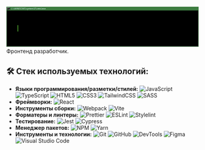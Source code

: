 ![Header](./github-header-image.gif)
Фронтенд разработчик.
## 🛠 Стек используемых технологий:

- **Языки программирования/разметки/стилей:** 
    ![JavaScript](https://img.shields.io/badge/javascript-%23323330.svg?style=flat&logo=javascript&logoColor=%23F7DF1E)
    ![TypeScript](https://img.shields.io/badge/typescript-%23007ACC.svg?style=flat&logo=typescript&logoColor=white)
    ![HTML5](https://img.shields.io/badge/html5-%23E34F26.svg?style=flat&logo=html5&logoColor=white)
    ![CSS3](https://img.shields.io/badge/css3-%231572B6.svg?style=flat&logo=css3&logoColor=white)
    ![TailwindCSS](https://img.shields.io/badge/tailwindcss-%2338B2AC.svg?style=flat&logo=tailwind-css&logoColor=white)
    ![SASS](https://img.shields.io/badge/SASS-hotpink.svg?style=flat&logo=SASS&logoColor=white)
- **Фреймворки:**
    ![React](https://img.shields.io/badge/react-%2320232a.svg?style=flat&logo=react&logoColor=%2361DAFB)
- **Инструменты сборки:** 
    ![Webpack](https://img.shields.io/badge/webpack-%238DD6F9.svg?style=flat&logo=webpack&logoColor=black)
    ![Vite](https://img.shields.io/badge/vite-%23646CFF.svg?style=flat&logo=vite&logoColor=white)
- **Форматеры и линтеры:**
    ![Prettier](https://img.shields.io/badge/Prettier-F7B93E?style=flat&logo=prettier&logoColor=white)
    ![ESLint](https://img.shields.io/badge/ESLint-4B32C3?style=flat&logo=eslint&logoColor=white)
    ![Stylelint](https://img.shields.io/badge/Stylelint-65737e?style=flat&logo=stylelint&logoColor=white)
- **Тестирование:**
    ![Jest](https://img.shields.io/badge/Jest-C21325?style=flat&logo=jest&logoColor=white)
    ![Cypress](https://img.shields.io/badge/Cypress-52bf90?style=flat&logo=cypress&logoColor=black)
- **Менеджер пакетов:** 
    ![NPM](https://img.shields.io/badge/NPM-%23CB3837.svg?style=flat&logo=npm&logoColor=white)
    ![Yarn](https://img.shields.io/badge/yarn-%232C8EBB.svg?style=flat&logo=yarn&logoColor=white)
- **Инструменты и технологии:** 
    ![Git](https://img.shields.io/badge/Git-F05032?style=flat&logo=git&logoColor=white)
    ![GitHub](https://img.shields.io/badge/GitHub-black?style=flat&logo=github&logoColor=white)
    ![DevTools](https://img.shields.io/badge/DevTools-EE4C2C?style=flat&logo=googlechrome&logoColor=white)
    ![Figma](https://img.shields.io/badge/Figma-F24E1E?style=flat&logo=figma&logoColor=white)
    ![Visual Studio Code](https://img.shields.io/badge/Visual_Studio_Code-0078d7?style=flat&logo=visual-studio-code&logoColor=white)
